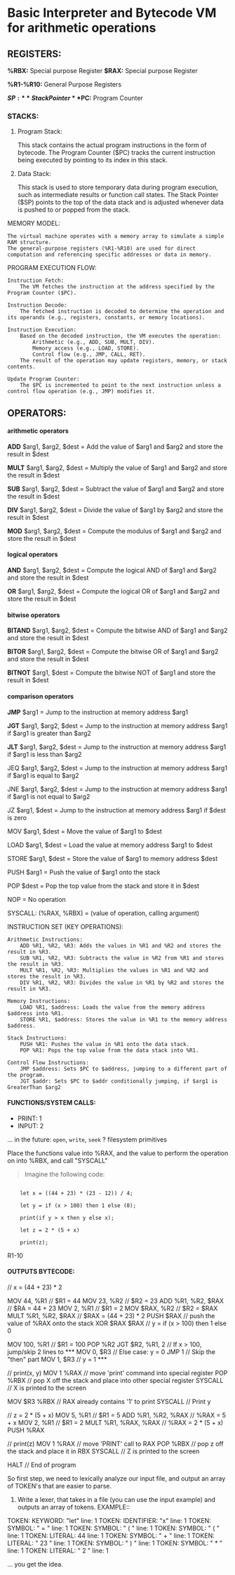 # Basic Interpreter and Bytecode VM for arithmetic operations


## REGISTERS:

**%RBX:**   Special purpose Register
**$RAX:**   Special purpose Register

**%R1-%R10:** General Purpose Registers

**$SP:**    Stack Pointer
**$PC:**    Program Counter


### STACKS:
1. Program Stack:

    This stack contains the actual program instructions in the form of bytecode.
    The Program Counter ($PC) tracks the current instruction being executed by pointing to its index in this stack.

2. Data Stack:

    This stack is used to store temporary data during program execution, such as intermediate results or function call states.
    The Stack Pointer ($SP) points to the top of the data stack and is adjusted whenever data is pushed to or popped from the stack.

MEMORY MODEL:

    The virtual machine operates with a memory array to simulate a simple RAM structure.
    The general-purpose registers (%R1-%R10) are used for direct computation and referencing specific addresses or data in memory.

PROGRAM EXECUTION FLOW:

    Instruction Fetch:
        The VM fetches the instruction at the address specified by the Program Counter ($PC).

    Instruction Decode:
        The fetched instruction is decoded to determine the operation and its operands (e.g., registers, constants, or memory locations).

    Instruction Execution:
        Based on the decoded instruction, the VM executes the operation:
            Arithmetic (e.g., ADD, SUB, MULT, DIV).
            Memory access (e.g., LOAD, STORE).
            Control flow (e.g., JMP, CALL, RET).
        The result of the operation may update registers, memory, or stack contents.

    Update Program Counter:
        The $PC is incremented to point to the next instruction unless a control flow operation (e.g., JMP) modifies it.


## OPERATORS:

#### arithmetic operators

**ADD** $arg1, $arg2, $dest  = Add the value of $arg1 and $arg2 and store the result in $dest

**MULT** $arg1, $arg2, $dest = Multiply the value of $arg1 and $arg2 and store the result in $dest

**SUB** $arg1, $arg2, $dest  = Subtract the value of $arg1 and $arg2 and store the result in $dest

**DIV** $arg1, $arg2, $dest  = Divide the value of $arg1 by $arg2 and store the result in $dest

**MOD** $arg1, $arg2, $dest  = Compute the modulus of $arg1 and $arg2 and store the result in $dest


#### logical operators
**AND** $arg1, $arg2, $dest  = Compute the logical AND of $arg1 and $arg2 and store the result in $dest

**OR** $arg1, $arg2, $dest   = Compute the logical OR of $arg1 and $arg2 and store the result in $dest


#### bitwise operators

**BITAND** $arg1, $arg2, $dest = Compute the bitwise AND of $arg1 and $arg2 and store the result in $dest

**BITOR** $arg1, $arg2, $dest = Compute the bitwise OR of $arg1 and $arg2 and store the result in $dest

**BITNOT** $arg1, $dest       = Compute the bitwise NOT of $arg1 and store the result in $dest



#### comparison operators

**JMP** $arg1                 = Jump to the instruction at memory address $arg1

**JGT** $arg1, $arg2, $dest   = Jump to the instruction at memory address $arg1 if $arg1 is greater than $arg2

**JLT** $arg1, $arg2, $dest   = Jump to the instruction at memory address $arg1 if $arg1 is less than $arg2

JEQ $arg1, $arg2, $dest   = Jump to the instruction at memory address $arg1 if $arg1 is equal to $arg2

JNE $arg1, $arg2, $dest   = Jump to the instruction at memory address $arg1 if $arg1 is not equal to $arg2

JZ $arg1, $dest           = Jump to the instruction at memory address $arg1 if $dest is zero





MOV $arg1, $dest         = Move the value of $arg1 to $dest

LOAD $arg1, $dest        = Load the value at memory address $arg1 to $dest

STORE $arg1, $dest       = Store the value of $arg1 to memory address $dest

PUSH $arg1               = Push the value of $arg1 onto the stack

POP $dest                = Pop the top value from the stack and store it in $dest

NOP 					 = No operation

SYSCALL: (%RAX, %RBX) = (value of operation, calling argument)

INSTRUCTION SET (KEY OPERATIONS):

    Arithmetic Instructions:
        ADD %R1, %R2, %R3: Adds the values in %R1 and %R2 and stores the result in %R3.
        SUB %R1, %R2, %R3: Subtracts the value in %R2 from %R1 and stores the result in %R3.
        MULT %R1, %R2, %R3: Multiplies the values in %R1 and %R2 and stores the result in %R3.
        DIV %R1, %R2, %R3: Divides the value in %R1 by %R2 and stores the result in %R3.

    Memory Instructions:
        LOAD %R1, $address: Loads the value from the memory address $address into %R1.
        STORE %R1, $address: Stores the value in %R1 to the memory address $address.

    Stack Instructions:
        PUSH %R1: Pushes the value in %R1 onto the data stack.
        POP %R1: Pops the top value from the data stack into %R1.

    Control Flow Instructions:
        JMP $address: Sets $PC to $address, jumping to a different part of the program.
        JGT $addr: Sets $PC to $addr conditionally jumping, if $arg1 is GreaterThan $arg2


#### FUNCTIONS/SYSTEM CALLS:

  - PRINT: 1
  - INPUT: 2

... in the future: `open`, `write`, `seek` ? filesystem primitives

Place the functions value into %RAX, and the value to
perform the operation on into %RBX, and call "SYSCALL"

>Imagine the following code:


```

    let x = ((44 + 23) * (23 - 12)) / 4;

    let y = if (x > 100) then 1 else (0);

    print(if y > x then y else x);

    let z = 2 * (5 + x)

    print(z);

```
R1-10

#### OUTPUTS BYTECODE:

// x = (44 + 23) * 2

MOV 44, %R1           // $R1 = 44
MOV 23, %R2           // $R2 = 23
ADD %R1, %R2, $RAX    // $RA = 44 + 23
MOV 2, %R1            // $R1 = 2
MOV $RAX, %R2         // $R2 = $RAX
MULT %R1, %R2, $RAX   // $RAX = (44 + 23) * 2
PUSH $RAX             // push the value of %RAX onto the stack
XOR $RAX $RAX
// y = if (x > 100) then 1 else 0

MOV 100, %R1          // $R1 = 100
POP %R2
JGT $R2, %R1, 2       // If x > 100, jump/skip 2 lines to ***
MOV 0, $R3            // Else case: y = 0
JMP 1                 // Skip the "then" part
MOV 1, $R3            // y = 1 ***

// print(x, y)
MOV 1 %RAX           // move 'print' command into special register
POP %RBX              // pop X off the stack and place into other special register
SYSCALL               // X is printed to the screen

MOV $R3 %RBX          // RAX already contains '1' to print
SYSCALL                // Print y

// z = 2 * (5 + x)
MOV 5, %R1            // $R1 = 5
ADD %R1, %R2, %RAX    // %RAX = 5 + x
MOV 2, %R1            // $R1 = 2
MULT %R1, %RAX, %RAX  // %RAX = 2 * (5 + x)
PUSH %RAX

// print(z)
MOV 1 %RAX            // move 'PRINT' call to RAX
POP %RBX              // pop z off the stack and place it in RBX
SYSCALL               // Z is printed to the screen

HALT                  // End of program


So first step, we need to lexically analyze our input file,
and output an array of TOKEN's that are easier to parse.

1. Write a lexer, that takes in a file (you can use the input example)
and outputs an array of tokens. EXAMPLE::

TOKEN: KEYWORD: "let"  line: 1
TOKEN: IDENTIFIER: "x"  line: 1
TOKEN: SYMBOL: " = "  line: 1
TOKEN: SYMBOL: " ( "  line: 1
TOKEN: SYMBOL: " ( "  line: 1
TOKEN: LITERAL: 44    line: 1
TOKEN: SYMBOL: " + "  line: 1
TOKEN: LITERAL: " 23 "  line: 1
TOKEN: SYMBOL: " ) "  line: 1
TOKEN: SYMBOL: " * "  line: 1
TOKEN: LITERAL: " 2 "  line: 1

... you get the idea.
